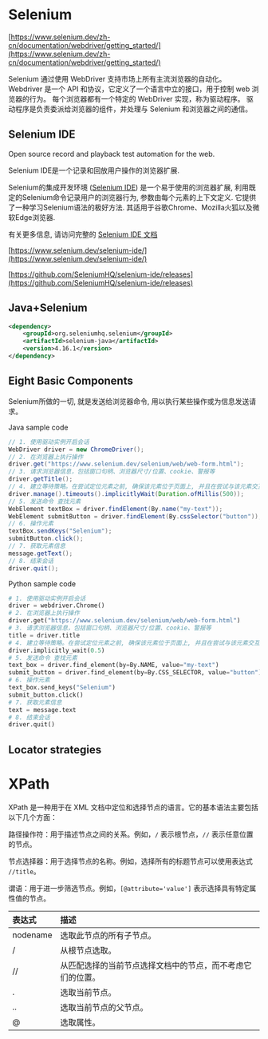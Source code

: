 # Selenium

[https://www.selenium.dev/zh-cn/documentation/webdriver/getting_started/](https://www.selenium.dev/zh-cn/documentation/webdriver/getting_started/)

Selenium 通过使用 WebDriver 支持市场上所有主流浏览器的自动化。 Webdriver 是一个 API 和协议，它定义了一个语言中立的接口，用于控制 web 浏览器的行为。 每个浏览器都有一个特定的 WebDriver 实现，称为驱动程序。 驱动程序是负责委派给浏览器的组件，并处理与 Selenium 和浏览器之间的通信。

## Selenium IDE

Open source record and playback test automation for the web.

Selenium IDE是一个记录和回放用户操作的浏览器扩展.

Selenium的集成开发环境 ([Selenium IDE](https://selenium.dev/selenium-ide)) 是一个易于使用的浏览器扩展, 利用既定的Selenium命令记录用户的浏览器行为, 参数由每个元素的上下文定义. 它提供了一种学习Selenium语法的极好方法. 其适用于谷歌Chrome、Mozilla火狐以及微软Edge浏览器.

有关更多信息, 请访问完整的 [Selenium IDE 文档](https://www.selenium.dev/selenium-ide/docs/en/introduction/getting-started)

[https://www.selenium.dev/selenium-ide/](https://www.selenium.dev/selenium-ide/)

[https://github.com/SeleniumHQ/selenium-ide/releases](https://github.com/SeleniumHQ/selenium-ide/releases)

## Java+Selenium

```xml
<dependency>
    <groupId>org.seleniumhq.selenium</groupId>
    <artifactId>selenium-java</artifactId>
    <version>4.16.1</version>
</dependency>
```

## Eight Basic Components

Selenium所做的一切, 就是发送给浏览器命令, 用以执行某些操作或为信息发送请求。

Java sample code

```java
// 1. 使用驱动实例开启会话
WebDriver driver = new ChromeDriver();
// 2. 在浏览器上执行操作
driver.get("https://www.selenium.dev/selenium/web/web-form.html");
// 3. 请求浏览器信息，包括窗口句柄、浏览器尺寸/位置、cookie、警报等
driver.getTitle();
// 4. 建立等待策略。在尝试定位元素之前, 确保该元素位于页面上, 并且在尝试与该元素交互之前, 该元素处于可交互状态。
driver.manage().timeouts().implicitlyWait(Duration.ofMillis(500));
// 5. 发送命令 查找元素
WebElement textBox = driver.findElement(By.name("my-text"));
WebElement submitButton = driver.findElement(By.cssSelector("button"));
// 6. 操作元素
textBox.sendKeys("Selenium");
submitButton.click();
// 7. 获取元素信息
message.getText();
// 8. 结束会话
driver.quit();
```
Python sample code
```python
# 1. 使用驱动实例开启会话
driver = webdriver.Chrome()
# 2. 在浏览器上执行操作
driver.get("https://www.selenium.dev/selenium/web/web-form.html")
# 3. 请求浏览器信息，包括窗口句柄、浏览器尺寸/位置、cookie、警报等
title = driver.title
# 4. 建立等待策略。在尝试定位元素之前, 确保该元素位于页面上, 并且在尝试与该元素交互之前, 该元素处于可交互状态。
driver.implicitly_wait(0.5)
# 5. 发送命令 查找元素
text_box = driver.find_element(by=By.NAME, value="my-text")
submit_button = driver.find_element(by=By.CSS_SELECTOR, value="button")
# 6. 操作元素
text_box.send_keys("Selenium")
submit_button.click()
# 7. 获取元素信息
text = message.text
# 8. 结束会话
driver.quit()
```

## Locator strategies

# XPath

XPath 是一种用于在 XML 文档中定位和选择节点的语言。它的基本语法主要包括以下几个方面：

路径操作符：用于描述节点之间的关系。例如，`/` 表示根节点，`//` 表示任意位置的节点。

节点选择器：用于选择节点的名称。例如，选择所有的标题节点可以使用表达式 `//title`。

谓语：用于进一步筛选节点。例如，`[@attribute='value']` 表示选择具有特定属性值的节点。

| 表达式   | 描述                                                       |
| :------- | :--------------------------------------------------------- |
| nodename | 选取此节点的所有子节点。                                   |
| /        | 从根节点选取。                                             |
| //       | 从匹配选择的当前节点选择文档中的节点，而不考虑它们的位置。 |
| .        | 选取当前节点。                                             |
| ..       | 选取当前节点的父节点。                                     |
| @        | 选取属性。                                                 |
